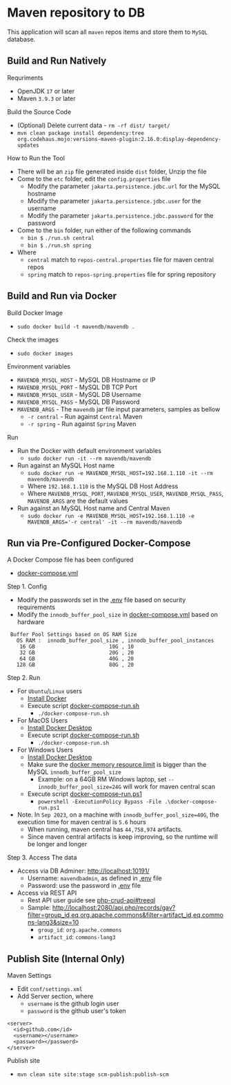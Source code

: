# Maven repository to DB

This application will scan all `maven` repos items and store them to `MySQL` database.

## Build and Run Natively

Requriments

* OpenJDK `17` or later
* Maven `3.9.3` or later

Build the Source Code
* (Optional) Delete current data - `rm -rf dist/ target/`
* `mvn clean package install dependency:tree org.codehaus.mojo:versions-maven-plugin:2.16.0:display-dependency-updates`

How to Run the Tool
* There will be an `zip` file generated inside `dist` folder, Unzip the file
* Come to the `etc` folder, edit the `config.properties` file
  * Modify the parameter `jakarta.persistence.jdbc.url` for the MySQL hostname
  * Modify the parameter `jakarta.persistence.jdbc.user` for the username
  * Modify the parameter `jakarta.persistence.jdbc.password` for the password
* Come to the `bin` folder, run either of the following commands
  * `bin $` `./run.sh central`
  * `bin $` `./run.sh spring`
* Where
  * `central` match to `repos-central.properties` file for maven central repos
  * `spring` match to `repos-spring.properties` file for spring repository

## Build and Run via Docker

Build Docker Image
* `sudo docker build -t mavendb/mavendb .`

Check the images
* `sudo docker images`

Environment variables
* `MAVENDB_MYSQL_HOST` - MySQL DB Hostname or IP
* `MAVENDB_MYSQL_PORT` - MySQL DB TCP Port
* `MAVENDB_MYSQL_USER` - MySQL DB Username
* `MAVENDB_MYSQL_PASS` - MySQL DB Password
* `MAVENDB_ARGS` - The `mavendb` jar file input parameters, samples as bellow
  * `-r central` - Run against `Central` Maven
  * `-r spring` - Run against `Spring` Maven

Run
* Run the Docker with default environment variables
  * `sudo docker run -it --rm mavendb/mavendb`
* Run against an MySQL Host name
  * `sudo docker run -e MAVENDB_MYSQL_HOST=192.168.1.110 -it --rm mavendb/mavendb`
  * Where `192.168.1.110` is the MySQL DB Host Address
  * Where `MAVENDB_MYSQL_PORT`, `MAVENDB_MYSQL_USER`, `MAVENDB_MYSQL_PASS`, `MAVENDB_ARGS` are the default values
* Run against an MySQL Host name and Central Maven
  * `sudo docker run -e MAVENDB_MYSQL_HOST=192.168.1.110 -e MAVENDB_ARGS='-r central' -it --rm mavendb/mavendb`


## Run via Pre-Configured Docker-Compose

A Docker Compose file has been configured
* [docker-compose.yml](docker-compose.yml)

Step 1. Config
- Modify the passwords set in the [.env](.env) file based on security requirements
- Modify the `innodb_buffer_pool_size` in [docker-compose.yml](docker-compose.yml) based on hardware

```
 Buffer Pool Settings based on OS RAM Size
   OS RAM :  innodb_buffer_pool_size , innodb_buffer_pool_instances
    16 GB                        10G , 10
    32 GB                        20G , 20
    64 GB                        40G , 20
   128 GB                        80G , 20
```

Step 2. Run
- For `Ubuntu`/`Linux` users
  - [Install Docker](https://docs.docker.com/engine/install/ubuntu/)
  - Execute script [docker-compose-run.sh](docker-compose-run.sh)
    - `./docker-compose-run.sh`
- For MacOS Users
  - [Install Docker Desktop](https://docs.docker.com/desktop/install/mac-install/)
  - Execute script [docker-compose-run.sh](docker-compose-run.sh)
    - `./docker-compose-run.sh`
- For Windows Users
  - [Install Docker Desktop](https://docs.docker.com/desktop/install/windows-install/)
  - Make sure the [docker memory resource limit](https://stackoverflow.com/questions/43460770/docker-windows-container-memory-limit) is bigger than the MySQL `innodb_buffer_pool_size`
    - Example: on a 64GB RM Windows laptop, set `--innodb_buffer_pool_size=24G` will work for maven central scan
  - Execute script [docker-compose-run.ps1](docker-compose-run.ps1)
    - `powershell -ExecutionPolicy Bypass -File .\docker-compose-run.ps1`
- Note. In `Sep 2023`, on a machine with `innodb_buffer_pool_size=40G`, the execution time for maven central is `5.6` hours
  - When running, maven central has `44,758,974` artifacts.
  - Since maven central artifacts is keep improving, so the runtime will be longer and longer

Step 3. Access The data

- Access via DB Adminer: [http://localhost:10191/](http://localhost:10191/)
  - Username: `mavendbadmin`, as defined in [.env](.env) file
  - Password: use the password in [.env](.env) file
- Access via REST API
  - Rest API user guide see [php-crud-api#treeql](https://github.com/mevdschee/php-crud-api#treeql-a-pragmatic-graphql)
  - Sample: [http://localhost:2080/api.php/records/gav?filter=group_id,eq,org.apache.commons&filter=artifact_id,eq,commons-lang3&size=10](http://localhost:2080/api.php/records/gav?filter=group_id,eq,org.apache.commons&filter=artifact_id,eq,commons-lang3&size=10)
    - `group_id`: `org.apache.commons`
    - `artifact_id`: `commons-lang3`


## Publish Site (Internal Only)

Maven Settings
* Edit `conf/settings.xml`
* Add Server section, where
  * `username` is the github login user
  * `password` is the github user's token

```
<server>
  <id>github.com</id>
  <username></username>
  <password></password>
</server>
```

Publish site
* `mvn clean site site:stage scm-publish:publish-scm`

